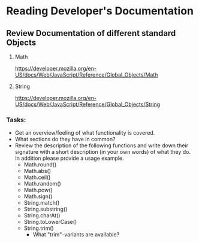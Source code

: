 # Reading Developer's Documentation

## Review Documentation of different standard Objects

1. Math

   https://developer.mozilla.org/en-US/docs/Web/JavaScript/Reference/Global_Objects/Math

2. String

   https://developer.mozilla.org/en-US/docs/Web/JavaScript/Reference/Global_Objects/String

### Tasks:
- Get an overview/feeling of what functionality is covered.
- What sections do they have in common?
- Review the description of the following functions and write down their signature with a short description (in your own words) of what they do. In addition please provide a usage example.
  - Math.round()
  - Math.abs()
  - Math.ceil()
  - Math.random()
  - Math.pow()
  - Math.sign()
  - String.match()
  - String.substring()
  - String.charAt()
  - String.toLowerCase()
  - String.trim()
    - What "trim"-variants are available?
